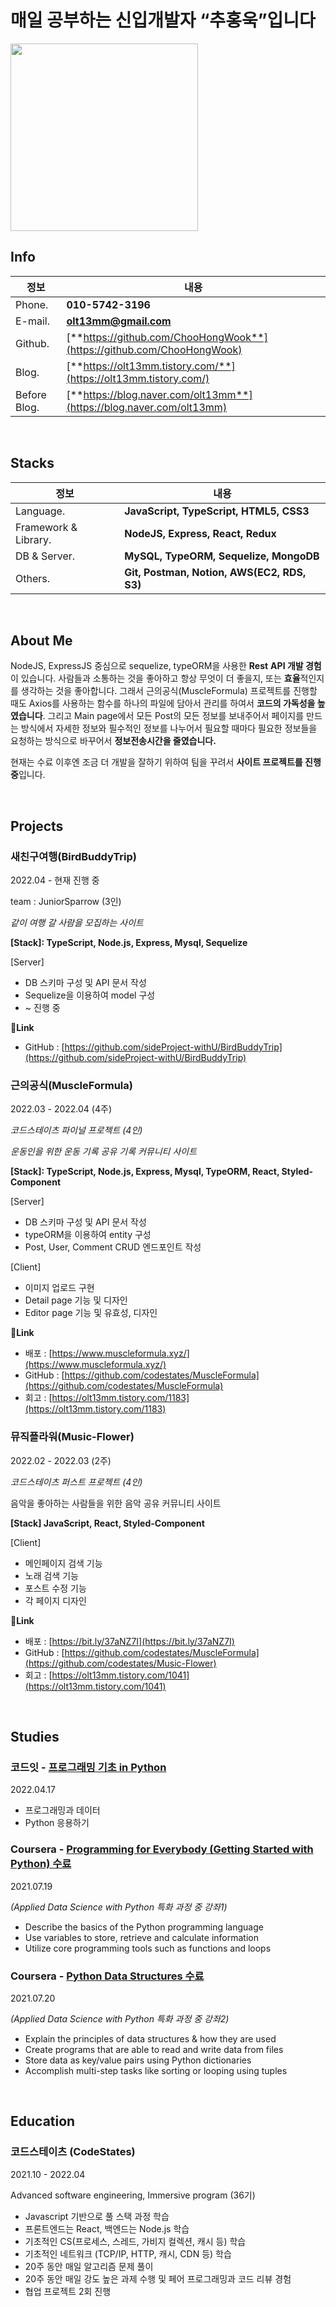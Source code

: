

# 매일 공부하는 신입개발자 “추홍욱”입니다

<img src="https://user-images.githubusercontent.com/90957389/165478643-d2706fc5-89a7-4b5e-bfb7-292e8b1400e4.jpeg" width="auto" height="300"/>

<br/>

## Info
|정보|내용|
|------|---|
|Phone.|**010-5742-3196**|
|E-mail.|**olt13mm@gmail.com**|
|Github.|[**https://github.com/ChooHongWook**](https://github.com/ChooHongWook)|
|Blog.|[**https://olt13mm.tistory.com/**](https://olt13mm.tistory.com/)|
|Before Blog.|[**https://blog.naver.com/olt13mm**](https://blog.naver.com/olt13mm)|

<br/>

## Stacks
|정보|내용|
|------|---|
|Language.|**JavaScript, TypeScript, HTML5, CSS3**|
|Framework & Library.|**NodeJS, Express, React, Redux**|
|DB & Server.|**MySQL, TypeORM, Sequelize, MongoDB**|
|Others.|**Git,  Postman, Notion, AWS(EC2, RDS, S3)**|

<br/>

## About Me
NodeJS, ExpressJS 중심으로 sequelize, typeORM을 사용한  **Rest** **API 개발 경험**이 있습니다. 사람들과 소통하는 것을 좋아하고 항상 무엇이 더 좋을지, 또는 **효율**적인지를 생각하는 것을 좋아합니다. 그래서 근의공식(MuscleFormula) 프로젝트를 진행할 때도 Axios를 사용하는 함수를 하나의 파일에 담아서 관리를 하여서 **코드의 가독성을 높였습니다**. 그리고 Main page에서 모든 Post의 모든 정보를 보내주어서 페이지를 만드는 방식에서 자세한 정보와 필수적인 정보를 나누어서 필요할 때마다 필요한 정보들을 요청하는 방식으로 바꾸어서 **정보전송시간을 줄였습니다.**

현재는 수료 이후엔 조금 더 개발을 잘하기 위하여 팀을 꾸려서 **사이트 프로젝트를 진행 중**입니다. 

<br/>

## Projects

### 새친구여행(****BirdBuddyTrip****)

2022.04 - 현재 진행 중

team : JuniorSparrow (3인)

*같이 여행 갈 사람을 모집하는 사이트*

**[Stack]: TypeScript, Node.js, Express, Mysql, Sequelize**

[Server]
- DB 스키마 구성 및 API 문서 작성
- Sequelize을 이용하여 model 구성
- ~ 진행 중

📎**Link**
- GitHub : [https://github.com/sideProject-withU/BirdBuddyTrip](https://github.com/sideProject-withU/BirdBuddyTrip)

### 근의공식(MuscleFormula)

2022.03 - 2022.04 (4주)

*코드스테이츠 파이널 프로젝트 (4인)*

*운동인을 위한 운동 기록 공유 기록 커뮤니티 사이트*

**[Stack]:  TypeScript, Node.js, Express, Mysql, TypeORM, React, Styled-Component**


[Server]

- DB 스키마 구성 및 API 문서 작성
- typeORM을 이용하여 entity 구성
- Post, User, Comment CRUD 엔드포인트 작성

[Client]

- 이미지 업로드 구현
- Detail page 기능 및 디자인
- Editor page 기능 및 유효성, 디자인

📎**Link**


- 배포 :  [https://www.muscleformula.xyz/](https://www.muscleformula.xyz/)
- GitHub : [https://github.com/codestates/MuscleFormula](https://github.com/codestates/MuscleFormula)
- 회고 : [https://olt13mm.tistory.com/1183](https://olt13mm.tistory.com/1183)

### 뮤직플라워(Music-Flower)

2022.02 - 2022.03 (2주)

*코드스테이츠 퍼스트 프로젝트 (4인)*

음악을 좋아하는 사람들을 위한 음악 공유 커뮤니티 사이트

**[Stack] JavaScript, React, Styled-Component**

[Client]

- 메인페이지 검색 기능
- 노래 검색 기능
- 포스트 수정 기능
- 각 페이지 디자인

📎**Link**


- 배포 :  [https://bit.ly/37aNZ7I](https://bit.ly/37aNZ7I)
- GitHub : [https://github.com/codestates/MuscleFormula](https://github.com/codestates/Music-Flower)
- 회고 : [https://olt13mm.tistory.com/1041](https://olt13mm.tistory.com/1041)

<br/>

## Studies

### 코드잇 - [프로그래밍 기초 in Python](https://www.codeit.kr/certificates/JPt4c-nYQ0U-J8RUo-VejKZ?language=ko)

2022.04.17

- 프로그래밍과 데이터
- Python 응용하기

### Coursera - [Programming for Everybody (Getting Started with Python) 수료](https://www.coursera.org/account/accomplishments/verify/9MZY7WLWWMGD?utm_source=link&utm_medium=certificate&utm_content=cert_image&utm_campaign=sharing_cta&utm_product=course)

2021.07.19

*(Applied Data Science with Python 특화 과정 중 강좌1)*

- Describe the basics of the Python programming language
- Use variables to store, retrieve and calculate information
- Utilize core programming tools such as functions and loops

### Coursera - [Python Data Structures 수료](https://www.coursera.org/account/accomplishments/verify/PTBUNVALGHQH?utm_source=link&utm_medium=certificate&utm_content=cert_image&utm_campaign=sharing_cta&utm_product=course)

2021.07.20

*(Applied Data Science with Python 특화 과정 중 강좌2)*

- Explain the principles of data structures & how they are used
- Create programs that are able to read and write data from files
- Store data as key/value pairs using Python dictionaries
- Accomplish multi-step tasks like sorting or looping using tuples

<br/>

## Education

### 코드스테이츠 (CodeStates)

2021.10 - 2022.04

Advanced software engineering, Immersive program (36기)

- Javascript 기반으로 풀 스택 과정 학습
- 프론트엔드는 React, 백엔드는 Node.js 학습
- 기초적인 CS(프로세스, 스레드, 가비지 컬렉션, 캐시 등) 학습
- 기초적인 네트워크 (TCP/IP, HTTP, 캐시, CDN 등) 학습
- 20주 동안 매일 알고리즘 문제 풀이
- 20주 동안 매일 강도 높은 과제 수행 및 페어 프로그래밍과 코드 리뷰 경험
- 협업 프로젝트 2회 진행
